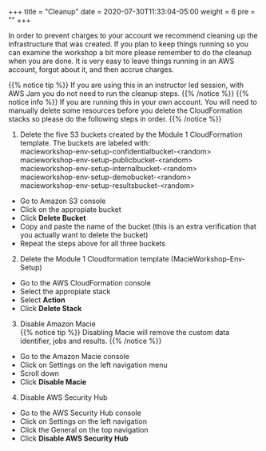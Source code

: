 +++
title = "Cleanup"
date = 2020-07-30T11:33:04-05:00
weight = 6
pre = "<b></b>"
+++

In order to prevent charges to your account we recommend cleaning up the infrastructure that was created. If you plan to keep things running so you can examine the workshop a bit more please remember to do the cleanup when you are done. It is very easy to leave things running in an AWS account, forgot about it, and then accrue charges.  

{{% notice tip %}}
If you are using this in an instructor led session, with AWS Jam you do not need to run the cleanup steps.
{{% /notice %}}
{{% notice info %}}
If you are running this in your own account. You will need to manually delete some resources before you delete the CloudFormation stacks so please do the following steps in order.
{{% /notice %}}

1. Delete the five S3 buckets created by the Module 1 CloudFormation template.  The buckets are labeled with:  
    macieworkshop-env-setup-confidentialbucket-\<random\>  
    macieworkshop-env-setup-publicbucket-\<random\>  
    macieworkshop-env-setup-internalbucket-\<random\>  
    macieworkshop-env-setup-demobucket-\<random\>  
    macieworkshop-env-setup-resultsbucket-\<random\>  

- Go to Amazon S3 console
- Click on the appropiate bucket
- Click **Delete Bucket**
- Copy and paste the name of the bucket (this is an extra verification that you actually want to delete the bucket)
- Repeat the steps above for all three buckets

2. Delete the Module 1 Cloudformation template (MacieWorkshop-Env-Setup)

- Go to the AWS CloudFormation console
- Select the appropiate stack
- Select **Action**
- Click **Delete Stack**

3. Disable Amazon Macie  
{{% notice tip %}}
Disabling Macie will remove the custom data identifier, jobs and results.
{{% /notice %}}
- Go to the Amazon Macie console
- Click on Settings on the left navigation menu
- Scroll down 
- Click **Disable Macie**

4. Disable AWS Security Hub

- Go to the AWS Security Hub console
- Click on Settings on the left navigation
- Click the General on the top navigation
- Click **Disable AWS Security Hub**
